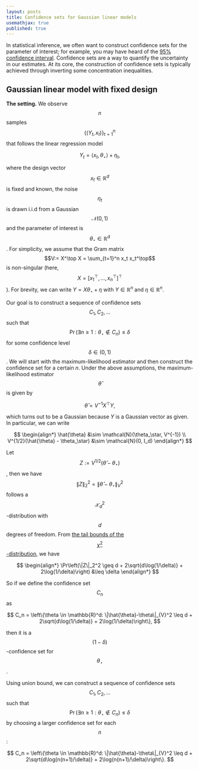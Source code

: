 ```yaml
---
layout: posts
title: Confidence sets for Gaussian linear models
usemathjax: true
published: true
---
```


In statistical inference, we often want to construct confidence sets for the parameter of interest; for example, you may have heard of the [95% confidence interval](https://en.wikipedia.org/wiki/Confidence_interval).
Confidence sets are a way to quantify the uncertainty in our estimates.
At its core, the construction of confidence sets is typically achieved through inverting some concentration inequalities.
<!-- We shall explore this in a setting where the estimator is [asymptotically normal](https://en.wikipedia.org/wiki/Asymptotic_distribution#Central_limit_theorem) under some regularity conditions. -->

## Gaussian linear model with fixed design

**The setting.**
We observe $$n$$ samples $$\{(Y_t, x_t)\}_{t=1}^n$$ that follows the linear regression model

$$
    Y_t = \langle x_t, \theta_\star \rangle + \eta_t,
$$

where the design vector $$x_t \in \mathbb{R}^d$$ is fixed and known, the noise $$\eta_t$$ is drawn i.i.d from a Gaussian $$\mathcal{N}(0, 1)$$ and the parameter of interest is $$\theta_\star \in \mathbb{R}^d$$.
For simplicity, we assume that the Gram matrix $$V:= X^\top X = \sum_{t=1}^n x_t x_t^\top$$ is non-singular (here, $$X = [x_1^\top, \ldots, x_n^\top]^\top$$).
For brevity, we can write $Y = X\theta_\star + \eta$ with $Y\in \mathbb{R}^n$ and $\eta \in \mathbb{R}^n$.

Our goal is to construct a sequence of confidence sets $$C_1, C_2, \ldots$$ such that $$\Pr(\exists n \ge 1: \theta_\star \notin C_n) \le \delta$$ for some confidence level $$\delta \in (0, 1)$$.
We will start with the maximum-likelihood estimator and then construct the confidence set for a certain $n$. 
Under the above assumptions, the maximum-likelihood estimator $$\hat{\theta}$$ is given by

$$
    \hat{\theta} = V^{-1} X^\top Y,
$$

which turns out to be a Gaussian because $Y$ is a Gaussian vector as given. 
In particular, we can write

<!-- which is also known to be [asymptotically normal](https://en.wikipedia.org/wiki/Maximum_likelihood_estimation#Consistency) (well, in fact $$\hat{\theta}$$ is normal already due to the Gaussian noise!). -->

<!-- More precisely, the distribution of $$\hat{\theta}$$ converges to a Gaussian distribution when $$n$$ is large, i.e.,

$$
    \hat{\theta} \sim \mathcal{N}(\theta_\star, n^{-1}\mathcal{I}(\theta_\star)^{-1}).
$$

Above, $$\mathcal{I}(\theta_\star)$$ is the Fisher information matrix at $$\theta_\star$$.
It is also known that $$\hat{\theta}$$ is [asymptotically efficient](https://en.wikipedia.org/wiki/Maximum_likelihood_estimation#Efficiency), i.e., it achieves the [Cramér-Rao lower bound](https://en.wikipedia.org/wiki/Cram%C3%A9r%E2%80%93Rao_bound)

$$
    \mathbb{V}(\hat{\theta}) = n^{-1} \mathcal{I}(\theta_\star)^{-1}
$$

This is a bless because it allows us to work out the formula for the inversed Fisher information matrix:

$$
\begin{align*}
    \mathbb{V}(\hat{\theta}) &= \mathbb{V}(V^{-1} X^\top Y) \\
    &= \mathbb{V}(V^{-1} X^\top (X \theta_\star + \eta)) \\
    &= V^{-1} X^\top \mathbb{V}(\eta) X V^{-1} \\
    &=  V^{-1} X^\top X V^{-1} \\
    &=  V^{-1}.
\end{align*}
$$

From this we then have that: -->

$$
\begin{align*}
    \hat{\theta} &\sim \mathcal{N}(\theta_\star,  V^{-1}) \\
     V^{1/2}(\hat{\theta} - \theta_\star) &\sim \mathcal{N}(0, I_d)
\end{align*}
$$

Let $$Z :=  V^{1/2}(\hat{\theta} - \theta_\star)$$, then we have $$\|Z\|_2^2 =  \|\hat{\theta}-\theta_\star\|_{V}^2$$ follows a $$\mathcal{X}_d^2$$-distribution with $$d$$ degrees of freedom.
From [the tail bounds of the $$\chi^2$$-distribution](https://stats.stackexchange.com/a/4821/301376), we have

$$
\begin{align*}
    \Pr\left(\|Z\|_2^2 \geq d + 2\sqrt{d\log(1/\delta)} + 2\log(1/\delta)\right) &\leq \delta
\end{align*}
$$

So if we define the confidence set $$C_n$$ as

$$
    C_n = \left\{\theta \in \mathbb{R}^d: \|\hat{\theta}-\theta\|_{V}^2 \leq  d + 2\sqrt{d\log(1/\delta)} + 2\log(1/\delta)\right\},
$$

then it is a $$(1-\delta)$$-confidence set for $$\theta_\star$$.

Using union bound, we can construct a sequence of confidence sets $$C_1, C_2, \ldots$$ such that $$\Pr(\exists n \ge 1: \theta_\star \notin C_n) \leq \delta$$ by choosing a larger confidence set for each $$n$$:

$$
    C_n = \left\{\theta \in \mathbb{R}^d: \|\hat{\theta}-\theta\|_{V}^2 \leq  d + 2\sqrt{d\log(n(n+1)/\delta)} + 2\log(n(n+1)/\delta)\right\}.
$$